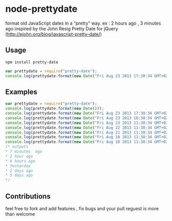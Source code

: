 node-prettydate
===============

format old JavaScript dates in a “pretty” way. ex : 2 hours ago , 3 minutes ago
inspired by the John Resig Pretty Date for jQuery (http://ejohn.org/blog/javascript-pretty-date/)


## Usage

`npm install pretty-date`

```javascript
var prettydate = require("pretty-date");
console.log(prettydate.format(new Date("Fri Aug 23 2013 17:30:34 GMT+0200 (EET)")));
```

## Examples
```javascript
var prettydate = require("pretty-date");
console.log(prettydate.format(new Date())); 
console.log(prettydate.format(new Date("Fri Aug 23 2013 17:30:34 GMT+0200 (EET) "))); 
console.log(prettydate.format(new Date("Fri Aug 23 2013 16:30:34 GMT+0200 (EET) "))); 
console.log(prettydate.format(new Date("Fri Aug 23 2013 11:30:34 GMT+0200 (EET) "))); 
console.log(prettydate.format(new Date("Fri Aug 22 2013 11:30:34 GMT+0200 (EET) ")));
console.log(prettydate.format(new Date("Fri Aug 21 2013 11:30:34 GMT+0200 (EET) ")));
console.log(prettydate.format(new Date("Fri Aug 18 2013 11:30:34 GMT+0200 (EET) ")));
console.log(prettydate.format(new Date("Fri Aug 10 2013 11:30:34 GMT+0200 (EET) ")));
/* outputs
* 7 minutes  ago
* 1 hour ago
* 6 hours ago 
* Yesterday
* 2 days ago
* 5 days ago
*/
```

## Contributions
feel free to fork and add features , fix bugs and your pull reguest is more than welcome